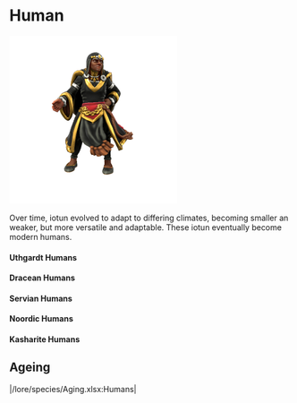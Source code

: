 # Human

![](human.png)

Over time, iotun evolved to adapt to differing climates, becoming smaller an weaker, but more versatile and adaptable. These iotun eventually become modern humans.

#### Uthgardt Humans

#### Dracean Humans

#### Servian Humans

#### Noordic Humans

#### Kasharite Humans

## Ageing
|/lore/species/Aging.xlsx:Humans|